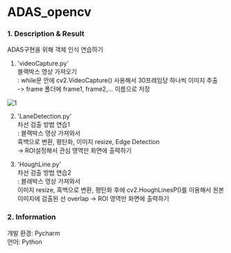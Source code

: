 # ADAS_opencv

### 1. Description & Result ###
ADAS구현을 위해 객체 인식 연습하기

1. 'videoCapture.py'  
블랙박스 영상 가져오기  
: while문 안에 cv2.VideoCapture() 사용해서 30프레임당 하나씩 이미지 추출  
-> frame 폴더에 frame1, frame2,... 이름으로 저장

![1](https://user-images.githubusercontent.com/105180751/171773260-2b4b3fc0-b639-4654-9b85-b04a32858e6f.JPG)

2. 'LaneDetection.py'  
차선 검출 방법 연습1  
: 블랙박스 영상 가져와서  
흑백으로 변환, 평탄화, 이미지 resize, Edge Detection  
-> ROI설정해서 관심 영역만 화면에 출력하기

3. 'HoughLine.py'  
차선 검출 방법 연습2  
: 블래박스 영상 가져와서  
이미지 resize, 흑백으로 변환, 평탄화 후에
cv2.HoughLinesP()를 이용해서 원본 이미지에 검출된 선 overlap 
-> ROI 영역만 화면에 출력하기

### 2. Information ##
개발 환경: Pycharm  
언어: Python

